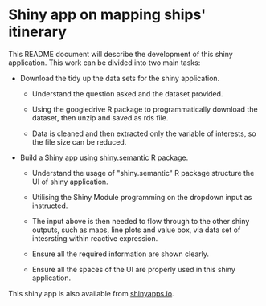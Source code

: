 # Shiny app on mapping ships' itinerary

This README document will describe the development of this shiny application. This work can be divided into two main tasks:

-   Download the tidy up the data sets for the shiny application.

    -   Understand the question asked and the dataset provided.

    -   Using the googledrive R package to programmatically download the dataset, then unzip and saved as rds file. 
    
    -   Data is cleaned and then extracted only the variable of interests, so the file size can be reduced.

-   Build a [Shiny](https://shiny.rstudio.com) app using [shiny.semantic](https://cran.r-project.org/web/packages/shiny.semantic/index.html) R package.

    -   Understand the usage of "shiny.semantic" R package structure the UI of shiny application.
    
    -   Utilising the Shiny Module programming on the dropdown input as instructed. 
    
    -   The input above is then needed to flow through to the other shiny outputs, such as maps, line plots and value box, via data set of intesrsting within reactive expression.
    
    -   Ensure all the required information are shown clearly. 
    
    -   Ensure all the spaces of the UI are properly used in this shiny application.
    

This shiny app is also available from [shinyapps.io](https://kcha193.shinyapps.io/ship_appsilon/).
